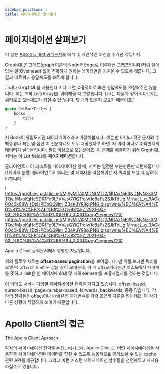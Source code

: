 ```yaml
---
sidebar_position: 1
title: 페이지네이션 알아보기
---
```


# 페이지네이션 살펴보기

이 글은 [Apollo Client 공식문서](https://www.apollographql.com/docs/react/pagination/overview/)를 해석 및 개인적인 의견을 추가한 것입니다.

GrqphQL은 그래프(grqph 이론의 Node와 Edge로 이루어진 그래프입니다)처럼 쓸데없는 일(Overhead) 없이 정확하게 원하는 데이터만을 가져올 수 있도록 해줍니다. 그 결과 네트워크 응답속도를 빠르게 합니다.

그러나 GrqphQL을 사용한다고 다 그런 효율적이로 빠른 응답속도를 보장해주진 않습니다. 이는 특히 List(Array)를 쿼리해올 때 그렇습니다. List는 다음과 같이 작아보이는 쿼리로도 오버헤드가 커질 수 있습니다. 몇 개가 있을지 모르기 때문이죠.'

```graphql
query GetBookTitles {
    books {
        title
    }
}
```

저 Book이 왕립도서관 데이터베이스라고 가정해봅시다. 책 뿐만 아니라 작은 문서와 수백종류나 되는 몇 십년 치 신문자료도 모두 저장했다고 하면, 저 쿼리 하나로 수백만개의 데이터가 날아올겁니다. 필요 이상으로 오는것이죠. 이 문제를 해결하기 위해 GrqphQL 서버는 이 List fields를 **페이지네이션**합니다.

클라이언트가 이 리스트를 페이지네이션 할 때, 서버는 일정한 부분만큼만 리턴해줍니다(1페이지 분량) 클라이언트의 쿼리는 몇 페이지를 리턴해야할 지 쿼리를 보낼 때 알려줘야합니다.

![https://postfiles.pstatic.net/MjAyMTA0MDNfMTI2/MDAxNjE3NDMyNzk3MTQy.fMxoKqHcSDR1Fe9L7VVJsGYlQTrolw1c8aFs2SJkTdUg.MrnugL_g_3AGk0Oc0k88W_fDzHPDbQG9lm_Z3aKJYR8g.PNG.dlsghwns/%EC%8A%A4%ED%81%AC%EB%A6%B0%EC%83%B7_2021-04-03_%EC%98%A4%ED%9B%84_3.53.13.png?type=w773](https://postfiles.pstatic.net/MjAyMTA0MDNfMTI2/MDAxNjE3NDMyNzk3MTQy.fMxoKqHcSDR1Fe9L7VVJsGYlQTrolw1c8aFs2SJkTdUg.MrnugL_g_3AGk0Oc0k88W_fDzHPDbQG9lm_Z3aKJYR8g.PNG.dlsghwns/%EC%8A%A4%ED%81%AC%EB%A6%B0%EC%83%B7_2021-04-03_%EC%98%A4%ED%9B%84_3.53.13.png?type=w773)

Apollo Client 공식문서에서 설명한 자료입니다.

위의 플로우 차트는 **offset-based pagination**을 보여줍니다. 맨 위를 보시면 쿼리를 보낼 때 offset과 limit 두 값을 같이 보내는데, 이 때 offset이라는건 리스트에서 페이지를 뜻하고 limit은 한 페이지에 최대 몇 개의 element를 포함시킬지를 정하는 것입니다.

이 밖에도 서버는 다양한 페이지네이션 전략을 가지고 있습니다. offset-based, cursor-based, page-number-based, forwards, backwards, 등등 많습니다. 각각의 전략들은 offset이나 limit같은 매개변수를 각각 조금씩 다른걸 받는데요. 다 각기 다른 상황에 적합하게 쓰이기 때문입니다.

# Apollo Client의 접근

The Apollo Client Aproach

각각의 페이지네이션 전략을 추천드리기보다, Apollo Clinet는 어떤 페이지네이션을 사용하든 페이지네이션된 데이터를 합칠 수 있도록 능동적으로 골라쓰실 수 있는 cache 관련 API를 제공합니다. 그리고 이런 커스텀 페이지네이션 함수들을 선언해두고 재사용하실수도 있습니다.
